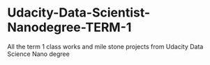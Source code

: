 # Udacity-Data-Scientist-Nanodegree-TERM-1
All the term 1 class works and mile stone projects from Udacity Data Science Nano degree
